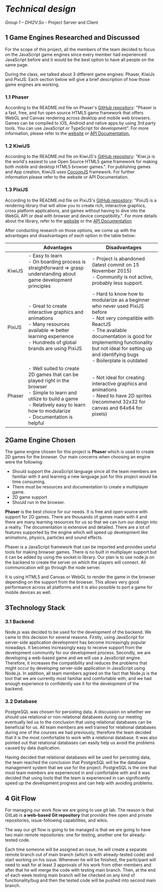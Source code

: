 # _Technical design_

_Group 1 – DHI2V.So_ - Project Server and Client

## 1 Game Engines Researched and Discussed

For the scope of this project, all the members of the team decided to focus on the JavaScript game engines since every member had experienced JavaScript before and it would be the best option to have all people on the same page.

During the class, we talked about 3 different game engines: Phaser, KiwiJs and PixiJS. Each section below will give a brief description of how those game engines are working.

### 1.1 Phaser

According to the README.md file on Phaser's [GitHub repository](https://github.com/photonstorm/phaser/blob/master/README.md): "Phaser is a fast, free, and fun open source HTML5 game framework that offers WebGL and Canvas rendering across desktop and mobile web browsers. Games can be compiled to iOS, Android and native apps by using 3rd party tools. You can use JavaScript or TypeScript for development". For more information, please refer to the [website](https://phaser.io/) or [API Documentation.](https://newdocs.phaser.io/docs/3.55.2)

### 1.2 KiwiJS

According to the README.md file on KiwiJS's [GitHub repository](https://github.com/gamelab/kiwi.js#readme): "Kiwi.js is the world's easiest to use Open Source HTML5 game framework for making both mobile and desktop HTML5 browser games.". For publishing games and App creation, KiwiJS uses [CocoonJS](https://ludei.com/) framework. For further information please refer to the website or API Documentation.

### 1.3 PixiJS

According to the README.md file on PixiJS's [GitHub repository](https://github.com/pixijs/pixijs#readme): "PixiJS is a rendering library that will allow you to create rich, interactive graphics, cross platform applications, and games without having to dive into the WebGL API or deal with browser and device compatibility.". For more details about the library, refer to the [website](https://pixijs.com/) or the [API Documentation](https://pixijs.download/release/docs/index.html)

After conducting research on those options, we come up with the advantages and disadvantages of each option in the table below:

| | Advantages | Disadvantages |
|-|------------|---------------|
| KiwiJS | - Easy to learn <br> - On boarding process is straightforward => grasp understanding about game development principles | - Project is abandoned (latest commit on 15 November 2015) <br> - Community is not active, probably less support. |
| PixiJS | - Great to create interactive graphics and animations <br> - Many resources available => better learning experience <br> - Hundreds of global brands are using PixiJS | - Hard to know how to modularize as a beginner who never used PixiJS before <br> - Not very compatible with ReactJS <br> - The available documentation is good for implementing functionality but not ideal for setting up and identifying bugs <br> - Boilerplate is outdated |
| Phaser | - Well suited to create 2D games that can be played right in the browser <br> - Simple to learn and utilize to build a game <br> - Relatively easy to learn how to modularize <br> - Documentation is helpful | - Not ideal for creating interactive graphics and animations <br> - Need to have 2D sprites (recommend 32x32 for canvas and 64x64 for pixels) |

## 2Game Engine Chosen

The game engine chosen for this project is **Phaser** which is used to create 2D games for the browser. Our main concerns when choosing an engine were the following:

- Should support the JavaScript language since all the team members are familiar with it and learning a new language just for this project would be time consuming.
- There must be resources and documentation to create a multiplayer game.
- 2D game support
- Should run in the browser.

**Phaser** is the best choice for our needs. It is free and open source with support for 2D games. There are thousands of games made with it and there are many learning resources for us so that we can turn our design into a reality. The documentation is extensive and detailed. There are a lot of features supported by the engine which will speed up development like animations, physics, particles and sound effects.

Phaser is a JavaScript framework that can be imported and provides useful tools for making browser games. There is no built in multiplayer support but it can be added by using the socket.io library. Our plan is to use node.js on the backend to create the server on which the players will connect. All communication will go through the node server.

It is using HTML5 and Canvas or WebGL to render the game in the browser depending on the support from the browser. This allows very good performance across all platforms and it is also possible to port a game for mobile devices as well.

## 3Technology Stack

### 3.1 Backend

Node.js was decided to be used for the development of the backend. We came to this decision for several reasons. Firstly, using JavaScript for server-side application development has become increasingly popular nowadays. It becomes increasingly easy to receive support from the development community for our development process. Secondly, we are developing a web-based game and we will use a JavaScript engine. Therefore, it increases the compatibility and reduces the problems that might occur by developing server-side application in JavaScript using Node.js. In addition, all team members agreed on the fact that Node.js is the tool that we are currently most familiar and comfortable with, and we had enough experience to confidently use it for the development of the backend.

### 3.2 Database

PostgreSQL was chosen for persisting data. A discussion on whether we should use relational or non-relational databases during our meeting eventually led us to the conclusion that using relational databases can be beneficial for us. All team members are well trained for relational databases during one of the courses we had previously, therefore the team decided that it is the most comfortable to work with a relational database. It was also pointed out that relational databases can easily help us avoid the problems caused by data duplication.

Having decided that relational databases will be used for persisting data, the team reached the conclusion that PostgreSQL will be the database management system that we use for the project. PostgreSQL is the one that most team members are experienced in and comfortable with and it was decided that using tools that the team is experienced in can significantly speed up the development progress and can help with avoiding problems.

## 4 Git Flow

For managing our work flow we are going to use git lab. The reason is that GitLab is **a web-based Git repository** that provides free open and private repositories, issue-following capabilities, and wikis.

The way our git flow is going to be managed is that we are going to have two main remote repositories: one for testing, another one for already-tested code.

Each time someone will be assigned an issue, he will create a separate remote branch out of main branch (which is with already-tested code) and start working on his issue. Whenever he will be finished, the participant will need to wait for at least 3 approvals of his work from other members and after that he will merge the code with testing main branch. Then, at the end of each week testing main branch will be checked on any kind of functionality/bug and then the tested code will be pushed into second main branch. 